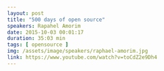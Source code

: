 ```yaml
---
layout: post
title: "500 days of open source"
speakers: Rapahel Amorim
date: 2015-10-03 00:01:17
duration: 35:03 min
tags: [ opensource ]
img: /assets/image/speakers/raphael-amorim.jpg
link: https://www.youtube.com/watch?v=toCdZ2e9Dh4
---
```

